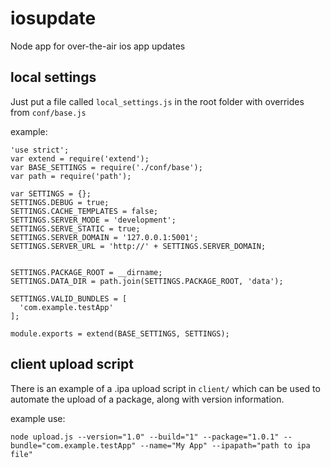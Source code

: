 # iosupdate
Node app for over-the-air ios app updates


## local settings

Just put a file called `local_settings.js` in the root folder with overrides from `conf/base.js`

example:
```
'use strict';
var extend = require('extend');
var BASE_SETTINGS = require('./conf/base');
var path = require('path');

var SETTINGS = {};
SETTINGS.DEBUG = true;
SETTINGS.CACHE_TEMPLATES = false;
SETTINGS.SERVER_MODE = 'development';
SETTINGS.SERVE_STATIC = true;
SETTINGS.SERVER_DOMAIN = '127.0.0.1:5001';
SETTINGS.SERVER_URL = 'http://' + SETTINGS.SERVER_DOMAIN;


SETTINGS.PACKAGE_ROOT = __dirname;
SETTINGS.DATA_DIR = path.join(SETTINGS.PACKAGE_ROOT, 'data');

SETTINGS.VALID_BUNDLES = [
  'com.example.testApp'
];

module.exports = extend(BASE_SETTINGS, SETTINGS);
```

## client upload script

There is an example of a .ipa upload script in `client/` which can be used to automate the upload of a package, along with version information.

example use:

```
node upload.js --version="1.0" --build="1" --package="1.0.1" --bundle="com.example.testApp" --name="My App" --ipapath="path to ipa file"
```